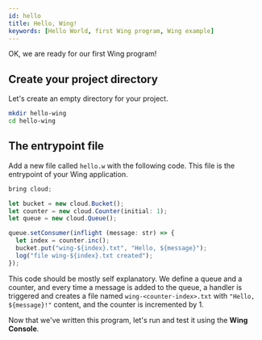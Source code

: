 ```yaml
---
id: hello
title: Hello, Wing!
keywords: [Hello World, first Wing program, Wing example]
---
```


OK, we are ready for our first Wing program!

## Create your project directory

Let's create an empty directory for your project.

```sh
mkdir hello-wing
cd hello-wing
```

## The entrypoint file

Add a new file called `hello.w` with the following code. This file is the
entrypoint of your Wing application.

```js
bring cloud;

let bucket = new cloud.Bucket();
let counter = new cloud.Counter(initial: 1);
let queue = new cloud.Queue();

queue.setConsumer(inflight (message: str) => {
  let index = counter.inc();
  bucket.put("wing-${index}.txt", "Hello, ${message}");
  log("file wing-${index}.txt created");
});
```

This code should be mostly self explanatory. We define a queue and a counter, and every time a
message is added to the queue, a handler is triggered and creates a file named `wing-<counter-index>.txt` with `"Hello, ${message}!"` content, and the counter is incremented by 1.

Now that we've written this program, let's run and test it using the **Wing Console**.
